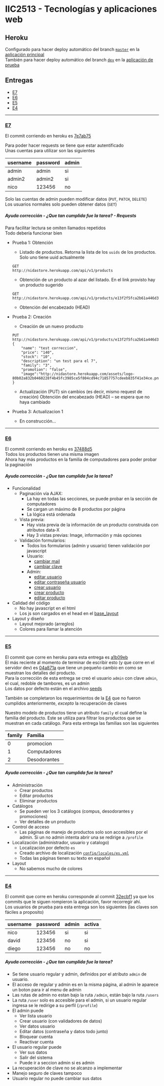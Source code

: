 # IIC2513 - Tecnologías y aplicaciones web

## Heroku
Configurado para hacer deploy automático del branch [`master`](https://github.com/negebauer/nidastore/tree/master) en la [aplicación principal](http://nidastore.herokuapp.com)  
También para hacer deploy automático del branch [`dev`](https://github.com/negebauer/nidastore/tree/dev) en la [aplicación de prueba](http://devnidastore.herokuapp.com)

## Entregas
- [E7](#e7)
- [E6](#e6)
- [E5](#e5)
- [E4](#e4)

***

### [E7](/A%20Docs%20tareas/E7.pdf)
El commit corriendo en heroku es [7e7ab75](https://github.com/negebauer/nidastore/commit/7e7ab75981c6bb3ac4b00eeb3ebc678a61de89f6)

Para poder hacer requests se tiene que estar autentificado  
Unas cuentas para utilizar son las siguientes

| username  | password | admin |
|:----------|:---------|:------|
|admin      |admin     |si     |
|admin2     |admin2    |si     |
|nico       |123456    |no     |

Solo las cuentas de admin pueden modificar datos (`PUT`, `PATCH`, `DELETE`)  
Los usuarios normales solo pueden obtener datos (`GET`)

##### Ayuda corrección - ¿Que tan cumplida fue la tarea? - Requests
Para facilitar lectura se omiten llamados repetidos  
Todo debería funcionar bien

- Prueba 1: Obtención
    - Listado de productos. Retorna la lista de los `uuids` de los productos. Solo uno tiene uuid actualmente
    ```
    GET
    http://nidastore.herokuapp.com/api/v1/products
    ```
    - Obtención de un producto al azar del listado. En el link provisto hay un producto sugerido
    ```
    GET
    http://nidastore.herokuapp.com/api/v1/products/e13f2f5fca2b61a446d3354df14962d6
    ```
    - Obtención del encabezado (HEAD)

- Prueba 2: Creación
    - Creación de un nuevo producto
    ```
    PUT
    http://nidastore.herokuapp.com/api/v1/products/e13f2f5fca2b61a446d3354df14962d5
    {
        "name": "test correccion",
        "price": "140",
        "stock": "10",
        "description": "un test para el 7",
        "family": "3",
        "promotion": "false",
        "image":"http://nidastore.herokuapp.com/assets/logo-80b02a832b0460228f4b45fc3985ce5f804cd94c71857757cdeeb835f41e34ce.png"
    }
    ```
    - Actualización (PUT) sin cambios (es decir, mismo request de creación)
    Obtención del encabezado (HEAD) – se espera que no haya cambiado
- Prueba 3: Actualizacion 1
    - En construcción...

***

### [E6](/A%20Docs%20tareas/E6.pdf)
El commit corriendo en heroku es [37488d5](https://github.com/negebauer/nidastore/commit/37488d5a0c90ff5ed38ca028010b5f753de4ac15)  
Todos los productos tienen una misma imagen  
Ahora hay más productos en la familia de computadores para poder probar la paginación  

##### Ayuda corrección - ¿Que tan cumplida fue la tarea?
- Funcionalidad
  - Paginación vía AJAX:
    - La hay en todas las secciones, se puede probar en la sección de computadores
    - Se cargan un máximo de 8 productos por página
    - La lógica está ordenada
  - Vista previa:
    - Hay vista previa de la información de un producto construida con atributos data-X
    - Hay 3 vistas previas: Image, información y más opciones
  - Validación formularios:
    - Todos los formularios (admin y usuario) tienen validación por javascript
    - Usuario:
      - [cambiar mail](https://nidastore.herokuapp.com/profile/edit)
      - [cambiar clave](https://nidastore.herokuapp.com/profile/edit_password)
    - Admin:
      - [editar usuario](https://nidastore.herokuapp.com/admin/users/7/edit)
      - [editar contraseña usuario](https://nidastore.herokuapp.com/admin/users/7/edit_password)
      - [crear usuario](https://nidastore.herokuapp.com/admin/users/new)
      - [crear producto](https://nidastore.herokuapp.com/admin/products/new)
      - [editar producto](https://nidastore.herokuapp.com/admin/products/6/edit)
- Calidad del código
  - No hay javascript en el html
  - Los js son cargados en el head en el [base_layout](https://github.com/negebauer/nidastore/blob/37488d5a0c90ff5ed38ca028010b5f753de4ac15/app/views/layouts/_base_layout.html.erb)
- Layout y diseño
  - Layout mejorado (arreglos)
  - Colores para llamar la atención

***

### [E5](/A%20Docs%20tareas/E5.pdf)
El commit que corre en heroku para esta entrega es [a1b09eb](https://github.com/negebauer/nidastore/commit/a1b09eba625ad41df27d3db5de99c4158cd92c1f)  
El más reciente al momento de terminar de escribir esto (y que corre en el servidor dev) es [04a871a](https://github.com/negebauer/nidastore/commit/04a871ab33244cc6f2718407d4a546f01cd28d33) que tiene un pequeño cambio en como se muestran los detalles del producto.  
Para la corrección de esta entrega se creó el usuario `admin` con clave `admin`, el cual, redoble de tambores, es un admin  
Los datos por defecto están en el archivo [seeds](https://github.com/negebauer/nidastore/blob/0ac04c8fc81616ce8926be471222c2257c51a618/db/seeds.rb)

También se completaron los requerimientos de la [E4](#e4) que no fueron cumplidos anteriormente, _excepto_ la recuperación de claves

Nuestro modelo de productos tiene un atributo `family` el cual define la familia del producto. Este se utiliza para filtrar los productos que se muestran en cada catálogo. Para esta entrega las familias son las siguientes

| family  | Familia |
|:--------|:--------|
|0|promocion|
|1|Computadores|
|2|Desodorantes|

##### Ayuda corrección - ¿Que tan cumplida fue la tarea?
- Administración
  - Crear productos
  - Editar productos
  - Eliminar productos
- Catálogos
  - Se pueden ver los 3 catálogos (compus, desodorantes y promociones)
  - Ver detalles de un producto
- Control de acceso
  - Las páginas de manejo de productos solo son accesibles por el admin. Si un no admin intenta abrir una se redirige a `/profile`
- Localización (administrador, usuario y catalogo)
  - Localización por defecto `es`
  - Creado archivo de localización [`config/locales/es.yml`](/config/locales/es.yml)
  - Todas las páginas tienen su texto en español
- Layout
  - No sabemos mucho de colores

***

### [E4](/A%20Docs%20tareas/E4.pdf)
El commit que corre en heroku corresponde al commit [32ecbf1](https://github.com/negebauer/nidastore/commit/32ecbf19e78fa803145ba67d3b76efb481eeae3c) ya que los commits que le siguen rompieron la aplicación, favor recorregir ahí.  
Los usuarios de prueba para esta entrega son los siguientes (las claves son fáciles a proposito)

| username  | password | admin | activa |
|:----------|:---------|:------|:-------|
|nico|123456|si|si|
|david|123456|no|si|
|diego|123456|no|no|

##### Ayuda corrección - ¿Que tan cumplida fue la tarea?
- Se tiene usuario regular y admin, definidos por el atributo `admin` de usuario.
- El acceso de regular y admin es en la misma página, al admin le aparece un boton para ir al menu de admin
- Las rutas de admin no estan bajo la ruta `/admin`, están bajo la ruta `/users`
- La ruta `/user` solo es accesible para el admin, si un usuario regular ingresa se le redirige a su perfil (`/profile`)
- El admin puede
  - Ver lista usuario
  - Crear usuario (con validadores de datos)
  - Ver datos usuario
  - Editar datos (contraseña y datos todo junto)
  - Bloquear cuenta
  - Reactivar cuenta
- El usuario regular puede
  - Ver sus datos
  - Salir del sistema
  - Puede ir a seccion admin si es admin
- La recuperación de clave no se alcanzo a implementar
- Manejo seguro de claves tampoco
- Usuario regular no puede cambiar sus datos
